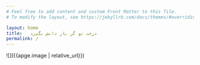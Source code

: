 ```yaml
---
# Feel free to add content and custom Front Matter to this file.
# To modify the layout, see https://jekyllrb.com/docs/themes/#overriding-theme-defaults

layout: home
title:   درخت تو گر بار دانش بگیرد  
permalink: /
---
```

![]({{apge.image | relative_url}})